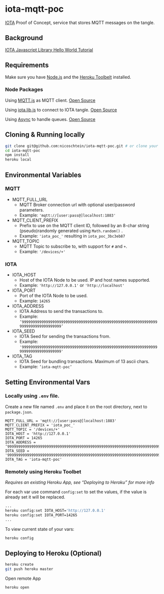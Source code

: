 # iota-mqtt-poc
[IOTA](https://www.iotatoken.com/) Proof of Concept, service that stores MQTT messages on the tangle.

## Background
[IOTA Javascript Library Hello World Tutorial](https://learn.iota.org/tutorial/payments-and-messaging-leaderboard)

## Requirements
Make sure you have [Node.js](http://nodejs.org/) and the [Heroku Toolbelt](https://toolbelt.heroku.com/) installed.

### Node Packages
Using [MQTT.js](https://www.npmjs.com/package/mqtt) as MQTT client. [Open Source](https://github.com/mqttjs/MQTT.js) 

Using [iota.lib.js](https://www.npmjs.com/package/iota.lib.js) to connect to IOTA tangle. [Open Source](https://github.com/iotaledger/iota.lib.js) 

Using [Async](https://www.npmjs.com/package/async) to handle queues. [Open Source](https://github.com/caolan/async) 

## Cloning & Running locally
```sh
git clone git@github.com:nicoschtein/iota-mqtt-poc.git # or clone your own fork
cd iota-mqtt-poc
npm install
heroku local
```

## Environmental Variables
### MQTT
* MQTT_FULL_URL 
	* MQTT Broker connection url with optional user/password parameters.
	* Example: `'mqtt://[user:pass@]localhost:1883'`
* MQTT_CLIENT_PREFIX 
	* Prefix to use on the MQTT client ID, followed by an 8-char string (pseudo)randomly generated using `Math.random()` .
	* Example: `'iota_poc_'` resulting in `iota_poc_3bc3eb87`
 * MQTT_TOPIC
	 * MQTT Topic to subscribe to, with support for `#` and `+`.
	 * Example:  `'/devices/+'`
### IOTA
* IOTA_HOST
	* Host of the IOTA Node to be used. IP and host names supported.
	* Example: `'http://127.0.0.1'` or `'http://localhost'`
* IOTA_PORT
	* Port of the IOTA Node to be used.
	* Example: `14265`
* IOTA_ADDRESS
	* IOTA Address to send the transactions to.
	* Example: `’999999999999999999999999999999999999999999999999999999999999999999999999999999999’`
* IOTA_SEED
	* IOTA Seed for sending the transactions from.
	* Example: `'999999999999999999999999999999999999999999999999999999999999999999999999999999999'`
* IOTA_TAG
	* IOTA Seed for bundling transactions. Maximum of 13 ascii chars.
	* Example: `’iota-mqtt-poc’`

## Setting Environmental Vars
### Locally using `.env` file.
Create a new file named `.env` and place it on the root directory, next to `package.json`.
```
MQTT_FULL_URL = 'mqtt://[user:pass@]localhost:1883'
MQTT_CLIENT_PREFIX = 'iota_poc_'
MQTT_TOPIC = '/devices/+'
IOTA_HOST = 'http://127.0.0.1'
IOTA_PORT = 14265
IOTA_ADDRESS = ’999999999999999999999999999999999999999999999999999999999999999999999999999999999’
IOTA_SEED = '999999999999999999999999999999999999999999999999999999999999999999999999999999999'
IOTA_TAG = 'iota-mqtt-poc'
```

### Remotely using Heroku Toolbet 
*Requires an existing Heroku App, see “Deploying to Heroku” for more info*

For each var use command `config:set` to set the values, if the value is already set it will be replaced.
```sh
...
heroku config:set IOTA_HOST='http://127.0.0.1'
heroku config:set IOTA_PORT=14265
...
```
To view current state of your vars:
```sh
heroku config
```

## Deploying to Heroku (Optional)
```sh
heroku create
git push heroku master
```
Open remote App
```sh
heroku open
```